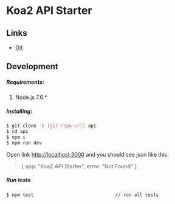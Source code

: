 # Koa2 API Starter

## Links
- [Git](http://github.com)

## Development
##### Requirements:
1. Node.js 7.6.*

##### Installing:
```sh
$ git clone -b [git-repo-url] api
$ cd api
$ npm i
$ npm run dev
```
Open link [http://localhost:3000](http://localhost:3000) and you should see json like this:
> { app: "Koa2 API Starter", error: "Not Found" }

##### Run tests
```sh
$ npm test                              // run all tests
```